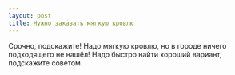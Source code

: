 ```yaml
---
layout: post 
title: Нужно заказать мягкую кровлю 
--- 
```

Срочно, подскажите! Надо мягкую кровлю, но в городе ничего подходящего не нашёл! Надо быстро найти хороший вариант, подскажите советом.